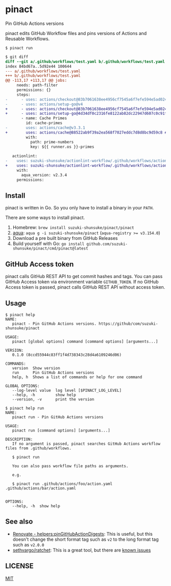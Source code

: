 # pinact

Pin GitHub Actions versions

pinact edits GitHub Workflow files and pins versions of Actions and Reusable Workflows.

```console
$ pinact run
```

```diff
$ git diff
diff --git a/.github/workflows/test.yaml b/.github/workflows/test.yaml
index 84bd67a..5d92e44 100644
--- a/.github/workflows/test.yaml
+++ b/.github/workflows/test.yaml
@@ -113,17 +113,17 @@ jobs:
     needs: path-filter
     permissions: {}
     steps:
-      - uses: actions/checkout@83b7061638ee4956cf7545a6f7efe594e5ad0247 # v3
-      - uses: actions/setup-go@v4
+      - uses: actions/checkout@83b7061638ee4956cf7545a6f7efe594e5ad0247 # v3.5.1
+      - uses: actions/setup-go@4d34df0c2316fe8122ab82dc22947d607c0c91f9 # v4.0.0
       - name: Cache Primes
         id: cache-primes
-        uses: actions/cache@v3.3.1
+        uses: actions/cache@88522ab9f39a2ea568f7027eddc7d8d8bc9d59c8 # v3.3.1
         with:
           path: prime-numbers
           key: ${{ runner.os }}-primes
 
   actionlint:
-    uses: suzuki-shunsuke/actionlint-workflow/.github/workflows/actionlint.yaml@v0.5.0
+    uses: suzuki-shunsuke/actionlint-workflow/.github/workflows/actionlint.yaml@b6a5f966d4504893b2aeb60cf2b0de8946e48504 # v0.5.0
     with:
       aqua_version: v2.3.4
     permissions:
```

## Install

pinact is written in Go. So you only have to install a binary in your `PATH`.

There are some ways to install pinact.

1. Homebrew: `brew install suzuki-shunsuke/pinact/pinact`
1. [aqua](https://aquaproj.github.io/): `aqua g -i suzuki-shunsuke/pinact` (`aqua-registry >= v3.154.0`)
1. Download a pre built binary from GitHub Releases
1. Build yourself with Go: `go install github.com/suzuki-shunsuke/pinact/cmd/pinact@latest`

## GitHub Access token

pinact calls GitHub REST API to get commit hashes and tags.
You can pass GitHub Access token via environment variable `GITHUB_TOKEN`.
If no GitHub Access token is passed, pinact calls GitHub REST API without access token.

## Usage

```console
$ pinact help
NAME:
   pinact - Pin GitHub Actions versions. https://github/com/suzuki-shunsuke/pinact

USAGE:
   pinact [global options] command [command options] [arguments...]

VERSION:
   0.1.0 (8ccd55944c83ff1f4d738343c28d4a6109246d06)

COMMANDS:
   version  Show version
   run      Pin GitHub Actions versions
   help, h  Shows a list of commands or help for one command

GLOBAL OPTIONS:
   --log-level value  log level [$PINACT_LOG_LEVEL]
   --help, -h         show help
   --version, -v      print the version
```

```console
$ pinact help run
NAME:
   pinact run - Pin GitHub Actions versions

USAGE:
   pinact run [command options] [arguments...]

DESCRIPTION:
   If no argument is passed, pinact searches GitHub Actions workflow files from .github/workflows.

   $ pinact run

   You can also pass workflow file paths as arguments.

   e.g.

   $ pinact run .github/actions/foo/action.yaml .github/actions/bar/action.yaml


OPTIONS:
   --help, -h  show help
```

## See also

- [Renovate - helpers:pinGitHubActionDigests](https://docs.renovatebot.com/presets-helpers/#helperspingithubactiondigests): This is useful, but this doesn't change the short format tag such as `v2` to the long format tag such as `v2.0.0`
- [sethvargo/ratchet](https://github.com/sethvargo/ratchet): This is a great tool, but there are [known issues](https://github.com/sethvargo/ratchet#known-issues)

## LICENSE

[MIT](LICENSE)

